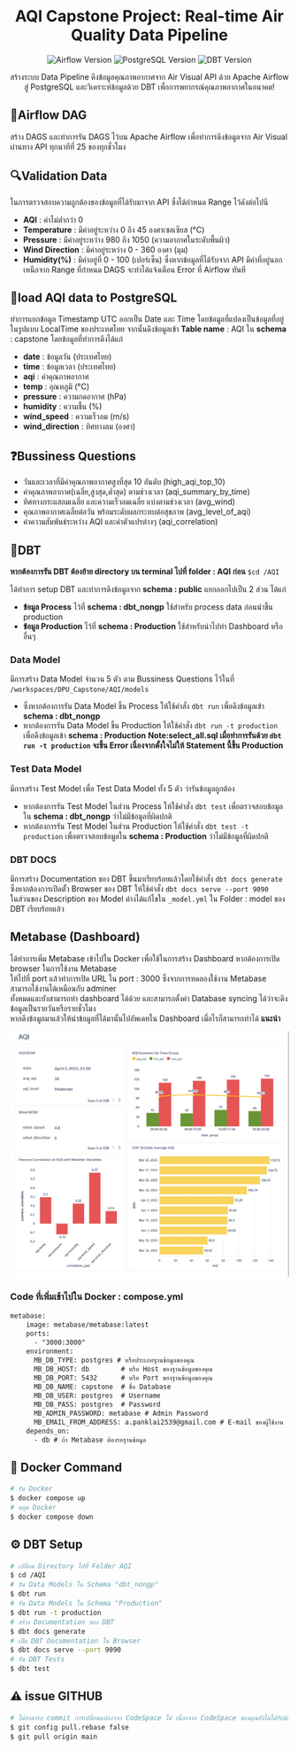 <h1 align="center"> AQI Capstone Project: Real-time Air Quality Data Pipeline </h1>

<p align="center">
  <img src="https://img.shields.io/badge/Airflow-v2.10.4-blue" alt="Airflow Version">
  <img src="https://img.shields.io/badge/PostgreSQL-v14-green" alt="PostgreSQL Version">
  <img src="https://img.shields.io/badge/DBT-v1.9.3-orange" alt="DBT Version">
</p>
<p align="center">
   สร้างระบบ Data Pipeline ดึงข้อมูลคุณภาพอากาศจาก Air Visual API ด้วย Apache Airflow สู่ PostgreSQL และวิเคราะห์ข้อมูลด้วย DBT เพื่อการพยากรณ์คุณภาพอากาศในอนาคต! 
</p>

## 📡**Airflow DAG**
สร้าง DAGS และทำการรัน DAGS ไว้บน Apache Airflow เพื่อทำการดึงข้อมูลจาก Air Visual ผ่านทาง API ทุกนาทีที่ 25 ของทุกชั่วโมง

## 🔍**Validation Data**
ในการตรวจสอบความถูกต้องของข้อมูลที่ได้รับมาจาก API ซึ่งได้กำหนด Range ไว้ดังต่อไปนี
-  **AQI** : ค่าไม่ต่ำกว่า 0
-  **Temperature** : มีค่าอยู่ระหว่าง 0 ถึง 45 องศาเซลเซียส (°C)
-  **Pressure** : มีค่าอยู่ระหว่าง 980 ถึง 1050 (ความอากาศในระดับพื้นผิว)
-  **Wind Direction** : มีค่าอยู่ระหว่าง 0 - 360 องศา (มุม)
-  **Humidity(%)** : มีค่าอยู่ที่ 0 - 100 (เปอร์เซ็น)
ซึ่งหากข้อมูลที่ได้รับจาก API มีค่าที่อยู่นอกเหนือจาก Range ที่กำหนด DAGS จะทำได้แจ้งเตือน Error ที่ Airflow ทันที

## 📮**load AQI data to PostgreSQL**
ทำการแยกข้อมูล Timestamp UTC ออกเป็น Date และ Time โดยข้อมูลที่แปลงเป็นข้อมูลที่อยู่ในรูปแบบ LocalTime ของประเทศไทย จากนั้นดึงข้อมูลเข้า **Table name** : AQI ใน **schema** : capstone โดยข้อมูลที่ทำการดึงได้แก่
-  **date** : ข้อมูลวัน (ประเทศไทย)
-  **time** : ข้อมูลเวลา (ประเทศไทย)
-  **aqi** : ค่าคุณภาพอากาศ
-  **temp** : อุณหภูมิ (°C)
-  **pressure** : ความกดอากาศ (hPa)
-  **humidity** : ความชื้น (%)
-  **wind_speed** : ความเร็วลม (m/s)
-  **wind_direction** : ทิศทางลม (องศา)

## ❓**Bussiness Questions**
- วันและเวลาที่มีค่าคุณภาพอากาศสูงที่สุด 10 อันดับ (high_aqi_top_10)
- ค่าคุณภาพอากาศ(เฉลี่ย,สูงสุด,ต่ำสุด) ตามช่วงเวลา (aqi_summary_by_time)
- ทิศทางกระแสลมเฉลี่ย และความเร็วลมเฉลี่ย แบ่งตามช่วงเวลา (avg_wind)
- คุณภาพอากาศเฉลี่ยต่อวัน พร้อมระดับผลกระทบต่อสุขภาพ (avg_level_of_aqi)
- ค่าความสัมพันธ์ระหว่าง AQI และค่าตัวแปรต่างๆ (aqi_correlation)

## 🔧**DBT**

**หากต้องการรัน DBT ต้องย้าย directory บน terminal ไปที่ folder : AQI ก่อน**
`$cd /AQI`

ได้ทำการ setup DBT และทำการดึงข้อมูลจาก **schema : public** แยกออกไปเป็น 2 ส่วน ได้แก่
-  **ข้อมูล Process** ไว้ที่ **schema : dbt_nongp** ใช้สำหรับ process data ก่อนนำขึ้น production
-  **ข้อมูล Production** ไว้ที่ **schema : Production** ใช้สำหรับนำไปทำ Dashboard หรืออื่นๆ

### Data Model
มีการสร้าง Data Model  จำนวน 5 ตัว ตาม Bussiness Questions ไว้ในที่ `/workspaces/DPU_Capstone/AQI/models`
- ซึ่งหากต้องการรัน Data Model ขึ้น Process ให้ใช้คำสั่ง `dbt run` เพื่อดึงข้อมูลเข้า **schema : dbt_nongp** 
- หากต้องการรัน Data Model ขึ้น Production ให้ใช้คำสั่ง `dbt run -t production` เพื่อดึงข้อมูลเข้า **schema : Production** 
**Note:select_all.sql เมื่อทำการรันด้วย `dbt run -t production` จะขึ้น Error เนื่องจากตั้งใจไม่ให้ Statement นี้ขึ้น Production**
### Test Data Model
มีการสร้าง Test Model เพื่อ Test Data Model ทั้ง 5 ตัว ว่ารันข้อมูลถูกต้อง
- หากต้องการรัน Test Model ในส่วน Process ให้ใช้คำสั่ง `dbt test` เพื่อตรวจสอบข้อมูลใน **schema : dbt_nongp** ว่าไม่มีข้อมูลที่ผิดปกติ
- หากต้องการรัน Test Model ในส่วน Production ให้ใช้คำสั่ง `dbt test -t production` เพื่อตรวจสอบข้อมูลใน **schema : Production** ว่าไม่มีข้อมูลที่ผิดปกติ
### DBT DOCS
มีการสร้าง Documentation ของ DBT ขึ้นมาเรียบร้อยแล้วโดยใช้คำสั่ง `dbt docs generate`\
ซึ่งหากต้องการเปิดตั้ว Browser ของ DBT ให้ใช้คำสั่ง `dbt docs serve --port 9090`\
ในส่วนของ Description ของ Model ต่างได้แก้ไขใน `_model.yml` ใน Folder : model ของ DBT เรียบร้อยแล้ว
## **Metabase (Dashboard)**
ได้ทำการเพิ่ม Metabase เข้าไปใน Docker เพื่อใช้ในการสร้าง Dashboard หากต้องการเปิด browser ในการใช้งาน Metabase\
ให้ไปที่ port แล้วทำการเปิด URL ใน port : 3000 ซึ่งจากการทดลองใช้งาน Metabase สามารถใช้งานได้เหมือนกับ adminer\
ทั้งหมดและยังสามารถทำ dashboard ได้ด้วย และสามารถตั้งค่า Database syncing ได้ว่าจะดึงข้อมูลเป็นรายวันหรือรายชั่วโมง\
หากดึงข้อมูลมาแล้วให้นำข้อมูลที่ได้มานั้นไปอัพเดทใน Dashboard เมื่อไรก็สามารถทำได้ **แนะนำ**

![**Dashboard**](Dashboard.png)

### Code ที่เพิ่มเข้าไปใน Docker : compose.yml
```
metabase:
    image: metabase/metabase:latest
    ports:
      - "3000:3000"
    environment:
      MB_DB_TYPE: postgres # หรือประเภทฐานข้อมูลของคุณ
      MB_DB_HOST: db        # หรือ Host ของฐานข้อมูลของคุณ
      MB_DB_PORT: 5432      # หรือ Port ของฐานข้อมูลของคุณ
      MB_DB_NAME: capstone  # ชื่อ Database
      MB_DB_USER: postgres  # Username
      MB_DB_PASS: postgres  # Password
      MB_ADMIN_PASSWORD: metabase # Admin Password
      MB_EMAIL_FROM_ADDRESS: a.panklai2539@gmail.com # E-mail ของผู้ใช้งาน
    depends_on:
      - db # ถ้า Metabase ต้องรอฐานข้อมูล
```

## 🐳 Docker Command
```bash
# รัน Docker
$ docker compose up
# หยุด Docker
$ docker compose down
```
## ⚙️ DBT Setup
```bash
# เปลี่ยน Directory ไปที่ Folder AQI
$ cd /AQI
# รัน Data Models ใน Schema "dbt_nongp"
$ dbt run
# รัน Data Models ใน Schema "Production"
$ dbt run -t production
# สร้าง Documentation ของ DBT
$ dbt docs generate
# เปิด DBT Documentation ใน Browser
$ dbt docs serve --port 9090
# รัน DBT Tests
$ dbt test
```
## ⚠️ issue GITHUB
```bash
# ไม่สามารถ commit การเปลี่ยนแปลงจาก CodeSpace ได้ เนื่องจาก CodeSpace ของคุณยังไม่ได้รับข้อมูลการเปลี่ยนแปลงล่าสุดจาก origin/main
$ git config pull.rebase false
$ git pull origin main
```
